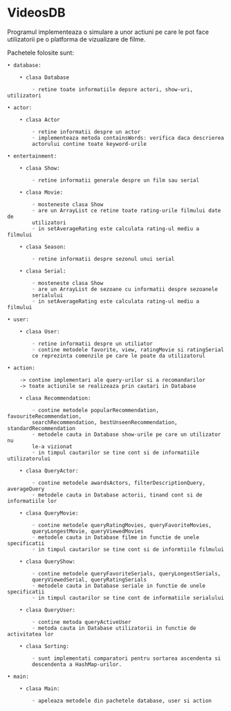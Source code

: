 # VideosDB

Programul implementeaza o simulare a unor actiuni pe care le pot face 
utilizatorii pe o platforma de vizualizare de filme.

Pachetele folosite sunt:
	
	• database:
		
		‣ clasa Database 
			
			◦ retine toate informatiile depsre actori, show-uri, utilizatori

	• actor:

		‣ clasa Actor

			◦ retine informatii despre un actor	
			◦ implementeaza metoda containsWords: verifica daca descrierea
			actorului contine toate keyword-urile

	• entertainment:

		‣ clasa Show:

			◦ retine informatii generale despre un film sau serial

		‣ clasa Movie:

			◦ mosteneste clasa Show	
			◦ are un ArrayList ce retine toate rating-urile filmului date de 
			utilizatori
			◦ in setAverageRating este calculata rating-ul mediu a filmului

		‣ clasa Season:

			◦ retine informatii despre sezonul unui serial

		‣ clasa Serial:

			◦ mosteneste clasa Show
			◦ are un ArrayList de sezoane cu informatii despre sezoanele 
			serialului
			◦ in setAverageRating este calculata rating-ul mediu a filmului

	• user:

		‣ clasa User:

			◦ retine informatii despre un utiliator
			◦ contine metodele favorite, view, ratingMovie si ratingSerial 
			ce reprezinta comenzile pe care le poate da utilizatorul

	• action:

		-> contine implementari ale query-urilor si a recomandarilor
		-> toate actiunile se realizeaza prin cautari in Database

		‣ clasa Recommendation:

			◦ contine metodele popularRecommendation, favouriteRecommendation,
			searchRecommendation, bestUnseenRecommendation, standardRecommendation
			◦ metodele cauta in Database show-urile pe care un utilizator nu
			le-a vizionat
			◦ in timpul cautarilor se tine cont si de informatiile utilizatorului

		‣ clasa QueryActor:

			◦ contine metodele awardsActors, filterDescriptionQuery, averageQuery
			◦ metodele cauta in Database actorii, tinand cont si de informatiile lor

		‣ clasa QueryMovie:

			◦ contine metodele queryRatingMovies, queryFavoriteMovies, 
			queryLongestMovie, queryViewedMovies
			◦ metodele cauta in Database filme in functie de unele specificatii
			◦ in timpul cautarilor se tine cont si de informtiile filmului

		‣ clasa QueryShow:

			◦ contine metodele queryFavoriteSerials, queryLongestSerials,
			queryViewedSerial, queryRatingSerials
			◦ metodele cauta in Database seriale in functie de unele specificatii
			◦ in timpul cautarilor se tine cont de informatiile serialului

		‣ clasa QueryUser:

			◦ contine metoda queryActiveUser 
			◦ metoda cauta in Database utilizatorii in functie de activitatea lor

		‣ clasa Sorting:

			◦ sunt implementati comparatori pentru sortarea ascendenta si 
			descendenta a HashMap-urilor.

	• main:

		‣ clasa Main:

			◦ apeleaza metodele din pachetele database, user si action			

